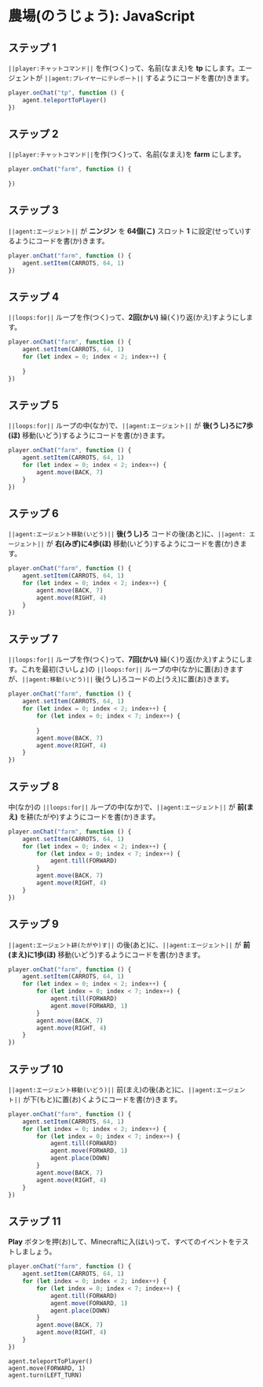 # 農場(のうじょう): JavaScript

## ステップ 1
``||player:チャットコマンド||`` を作(つく)って、名前(なまえ)を **tp** にします。エージェントが ``||agent:プレイヤーにテレポート||`` するようにコードを書(か)きます。

```javascript
player.onChat("tp", function () {
    agent.teleportToPlayer()
})
```

## ステップ 2
``||player:チャットコマンド||``を作(つく)って、名前(なまえ)を **farm** にします。

```javascript
player.onChat("farm", function () { 
 
}) 
```

## ステップ 3
``||agent:エージェント||`` が **ニンジン** を **64個(こ)** スロット **1** に設定(せってい)するようにコードを書(か)きます。

```javascript
player.onChat("farm", function () {
    agent.setItem(CARROTS, 64, 1)
})
```

## ステップ 4
``||loops:for||`` ループを作(つく)って、**2回(かい)** 繰(く)り返(かえ)すようにします。

```javascript
player.onChat("farm", function () { 
    agent.setItem(CARROTS, 64, 1) 
    for (let index = 0; index < 2; index++) { 
      
    } 
}) 
```

## ステップ 5
``||loops:for||`` ループの中(なか)で、``||agent:エージェント||`` が **後(うし)ろに7歩(ほ)** 移動(いどう)するようにコードを書(か)きます。

```javascript
player.onChat("farm", function () { 
    agent.setItem(CARROTS, 64, 1) 
    for (let index = 0; index < 2; index++) { 
        agent.move(BACK, 7) 
    } 
}) 
```

## ステップ 6
``||agent:エージェント移動(いどう)||`` **後(うし)ろ** コードの後(あと)に、``||agent: エージェント||`` が **右(みぎ)に4歩(ほ)** 移動(いどう)するようにコードを書(か)きます。

```javascript
player.onChat("farm", function () { 
    agent.setItem(CARROTS, 64, 1) 
    for (let index = 0; index < 2; index++) { 
        agent.move(BACK, 7) 
        agent.move(RIGHT, 4) 
    } 
}) 
```

## ステップ 7
``||loops:for||`` ループを作(つく)って、**7回(かい)** 繰(く)り返(かえ)すようにします。これを最初(さいしょ)の ``||loops:for||`` ループの中(なか)に置(お)きますが、``||agent:移動(いどう)||`` 後(うし)ろコードの上(うえ)に置(お)きます。

```javascript
player.onChat("farm", function () { 
    agent.setItem(CARROTS, 64, 1) 
    for (let index = 0; index < 2; index++) { 
        for (let index = 0; index < 7; index++) { 
          
        } 
        agent.move(BACK, 7) 
        agent.move(RIGHT, 4) 
    } 
}) 
```

## ステップ 8
中(なか)の ``||loops:for||`` ループの中(なか)で、``||agent:エージェント||`` が **前(まえ)** を耕(たがや)すようにコードを書(か)きます。

```javascript
player.onChat("farm", function () { 
    agent.setItem(CARROTS, 64, 1) 
    for (let index = 0; index < 2; index++) { 
        for (let index = 0; index < 7; index++) { 
            agent.till(FORWARD) 
        } 
        agent.move(BACK, 7) 
        agent.move(RIGHT, 4) 
    } 
}) 
```

## ステップ 9
``||agent:エージェント耕(たがや)す||`` の後(あと)に、``||agent:エージェント||`` が **前(まえ)に1歩(ほ)** 移動(いどう)するようにコードを書(か)きます。

```javascript
player.onChat("farm", function () { 
    agent.setItem(CARROTS, 64, 1) 
    for (let index = 0; index < 2; index++) { 
        for (let index = 0; index < 7; index++) { 
            agent.till(FORWARD) 
            agent.move(FORWARD, 1) 
        } 
        agent.move(BACK, 7) 
        agent.move(RIGHT, 4) 
    } 
}) 
```

## ステップ 10
``||agent:エージェント移動(いどう)||`` 前(まえ)の後(あと)に、``||agent:エージェント||`` が下(もと)に置(お)くようにコードを書(か)きます。

```javascript
player.onChat("farm", function () { 
    agent.setItem(CARROTS, 64, 1) 
    for (let index = 0; index < 2; index++) { 
        for (let index = 0; index < 7; index++) { 
            agent.till(FORWARD) 
            agent.move(FORWARD, 1) 
            agent.place(DOWN) 
        } 
        agent.move(BACK, 7) 
        agent.move(RIGHT, 4) 
    } 
}) 
```

## ステップ 11
**Play** ボタンを押(お)して、Minecraftに入(はい)って、すべてのイベントをテストしましょう。


```javascript
player.onChat("farm", function () {
    agent.setItem(CARROTS, 64, 1)
    for (let index = 0; index < 2; index++) {
        for (let index = 0; index < 7; index++) {
            agent.till(FORWARD)
            agent.move(FORWARD, 1)
            agent.place(DOWN)
        }
        agent.move(BACK, 7)
        agent.move(RIGHT, 4)
    }
})
```
```ghost
agent.teleportToPlayer()
agent.move(FORWARD, 1)
agent.turn(LEFT_TURN)
```
